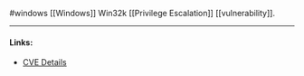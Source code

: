#windows 
[[Windows]] Win32k [[Privilege Escalation]] [[vulnerability]].

---
#### Links:
- [CVE Details](https://www.cvedetails.com/cve/CVE-2021-28310/)
